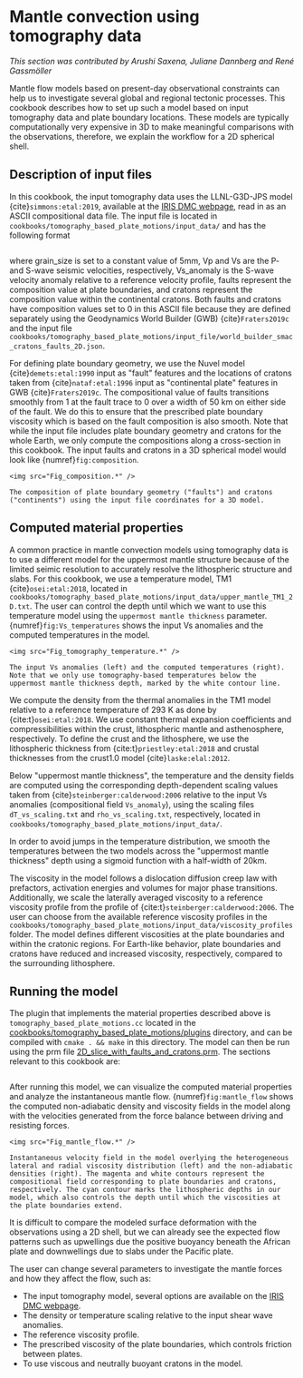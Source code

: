 ﻿# Mantle convection using tomography data

*This section was contributed by Arushi Saxena, Juliane Dannberg and Ren&eacute; Gassm&ouml;ller*

Mantle flow models based on present-day observational constraints can help us to investigate several global and regional tectonic processes.
This cookbook describes how to set up such a model based on input tomography data and plate boundary locations. These models are typically computationally very expensive in 3D to make meaningful comparisons with the observations, therefore, we explain the workflow for a 2D spherical shell.

## Description of input files

In this cookbook, the input tomography data uses the LLNL-G3D-JPS model {cite}`simmons:etal:2019`, available at the [IRIS DMC webpage](http://ds.iris.edu/ds/products/emc-earthmodels/), read in as an ASCII compositional data file. The input file is located in `cookbooks/tomography_based_plate_motions/input_data/` and has the following format
```{literalinclude} input_tomography.part.txt
```
where grain_size is set to a constant value of 5mm, Vp and Vs are the P- and S-wave seismic velocities, respectively, Vs_anomaly is the S-wave velocity anomaly relative to a reference velocity profile, faults represent the composition value at plate boundaries, and cratons represent the composition value within the continental cratons. Both faults and cratons have composition values set to 0 in this ASCII file because they are defined separately using the Geodynamics World Builder (GWB) {cite}`Fraters2019c` and the input file `cookbooks/tomography_based_plate_motions/input_file/world_builder_smac_cratons_faults_2D.json`.

For defining plate boundary geometry, we use the Nuvel model {cite}`demets:etal:1990` input as "fault" features and the locations of cratons taken from {cite}`nataf:etal:1996` input as "continental plate" features in GWB {cite}`Fraters2019c`. The compositional value of faults transitions smoothly from 1 at the fault trace to 0 over a width of 50 km on either side of the fault. We do this to ensure that the prescribed plate boundary viscosity which is based on the fault composition is also smooth.
Note that while the input file includes plate boundary geometry and cratons for the whole Earth, we only compute the compositions along a cross-section in this cookbook.
The input faults and cratons in a 3D spherical model would look like {numref}`fig:composition`.

```{figure-md} fig:composition
<img src="Fig_composition.*" />

The composition of plate boundary geometry ("faults") and cratons ("continents") using the input file coordinates for a 3D model.
```

## Computed material properties
A common practice in mantle convection models using tomography data is to use a different model for the uppermost mantle structure because of the limited seimic resolution to accurately resolve the lithospheric structure and slabs. For this cookbook, we use a temperature model, TM1 {cite}`osei:etal:2018`, located in `cookbooks/tomography_based_plate_motions/input_data/upper_mantle_TM1_2D.txt`. The user can control the depth until which we want to use this temperature model using the `uppermost mantle thickness` parameter.
{numref}`fig:Vs_temperatures` shows the input Vs anomalies and the computed temperatures in the model.

```{figure-md} fig:Vs_temperatures
<img src="Fig_tomography_temperature.*" />

The input Vs anomalies (left) and the computed temperatures (right). Note that we only use tomography-based temperatures below the uppermost mantle thickness depth, marked by the white contour line.
```

We compute the density from the thermal anomalies in the TM1 model relative to a reference temperature of 293 K as done by {cite:t}`osei:etal:2018`. We use constant thermal expansion coefficients and compressibilities within the crust, lithospheric mantle and asthenosphere, respectively. To define the crust and the lithosphere, we use the lithospheric thickness from {cite:t}`priestley:etal:2018` and crustal thicknesses from the crust1.0 model {cite}`laske:elal:2012`.

Below "uppermost mantle thickness", the temperature and the density fields are computed using the corresponding depth-dependent scaling values taken from {cite}`steinberger:calderwood:2006` relative to the input Vs anomalies (compositional field `Vs_anomaly`), using the scaling files `dT_vs_scaling.txt` and `rho_vs_scaling.txt`, respectively, located in `cookbooks/tomography_based_plate_motions/input_data/`.

In order to avoid jumps in the temperature distribution, we smooth the temperatures between the two models across the "uppermost mantle thickness" depth using a sigmoid function with a half-width of 20km.

The viscosity in the model follows a dislocation diffusion creep law with prefactors, activation energies and volumes for major phase transitions. Additionally, we scale the laterally averaged viscosity to a reference viscosity profile from the profile of {cite:t}`steinberger:calderwood:2006`. The user can choose from the available reference viscosity profiles in the `cookbooks/tomography_based_plate_motions/input_data/viscosity_profiles` folder.
The model defines different viscosities at the plate boundaries and within the cratonic regions. For Earth-like behavior, plate boundaries and cratons have reduced and increased viscosity, respectively, compared to the surrounding lithosphere.

## Running the model
The plugin that implements the material properties described above is `tomography_based_plate_motions.cc` located in the [cookbooks/tomography_based_plate_motions/plugins](https://www.github.com/geodynamics/aspect/blob/main/cookbooks/tomography_based_plate_motions/plugins) directory, and can be compiled with
`cmake . && make` in this directory.
The model can then be run using the prm file [2D_slice_with_faults_and_cratons.prm](https://www.github.com/geodynamics/aspect/blob/main/cookbooks/tomography_based_plate_motions/2D_slice_with_faults_and_cratons.prm). The sections relevant to this cookbook are:

```{literalinclude} tomography_based_plate_motions.part.prm
```

After running this model, we can visualize the computed material properties and analyze the instantaneous mantle flow. {numref}`fig:mantle_flow` shows the computed non-adiabatic density and viscosity fields in the model along with the velocities generated from the force balance between driving and resisting forces.

```{figure-md} fig:mantle_flow
<img src="Fig_mantle_flow.*" />

Instantaneous velocity field in the model overlying the heterogeneous lateral and radial viscosity distribution (left) and the non-adiabatic densities (right). The magenta and white contours represent the compositional field corresponding to plate boundaries and cratons, respectively. The cyan contour marks the lithospheric depths in our model, which also controls the depth until which the viscosities at the plate boundaries extend.
```
It is difficult to compare the modeled surface deformation with the observations using a 2D shell, but we can already see the expected flow patterns such as upwellings due the positive buoyancy beneath the African plate and downwellings due to slabs under the Pacific plate.

The user can change several parameters to investigate the mantle forces and how they affect the flow, such as:

- The input tomography model, several options are available on the [IRIS DMC webpage](http://ds.iris.edu/ds/products/emc-earthmodels/).
- The density or temperature scaling relative to the input shear wave anomalies.
- The reference viscosity profile.
- The prescribed viscosity of the plate boundaries, which controls friction between plates.
- To use viscous and neutrally buoyant cratons in the model.
